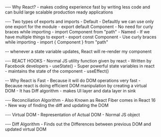 --- Why React? - makes coding experience fast by writing less code and can build large scalable production ready applications

--- Two types of exports and imports
    - Default - Defaultly we can use only one export for the module - export default Component
              - No need for curly braces while importing - import Component from "path"
    - Named - If we have multiple things to export - export const Component
            - Use curly braces while importing - import { Component } from "path"


-- whenever a state variable updates, React will re-render my component

--- REACT HOOKS
    - Normal JS utility function given by react - Written by Facebook developers
    - useState() - Super powerful state variables in react
                 - maintains the state of the component
    - useEffect()


-- Why React is Fast - Because it will do DOM operations very fast
                     - Because react is doing efficient DOM manipulation by creating a virtual DOM
                     - It has Diff algorithm
                     - makes UI layer and data layer in sink

--- Reconciliation Algorithm
    - Also Known as React Fiber comes in React 16
    - New way of finding the diff and updating the DOM

--- Virtual DOM - Representation of Actual DOM - Normal JS object

--- Diff Algorithm - Finds out the Differences between previous DOM and updated virtual DOM

